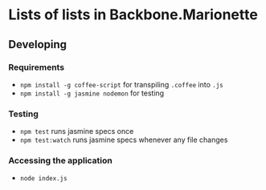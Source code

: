 # Lists of lists in Backbone.Marionette

## Developing

### Requirements

* `npm install -g coffee-script` for transpiling `.coffee` into `.js`
* `npm install -g jasmine nodemon` for testing

### Testing

* `npm test` runs jasmine specs once
* `npm test:watch` runs jasmine specs whenever any file changes

### Accessing the application

* `node index.js`
